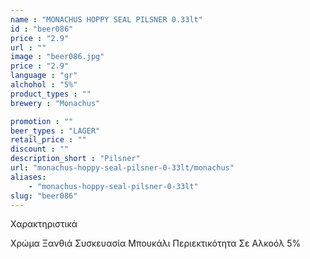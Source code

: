 ```yaml
---
name : "MONACHUS HOPPY SEAL PILSNER 0.33lt"
id : "beer086"
price : "2.9"
url : ""
image : "beer086.jpg"
price : "2.9"
language : "gr"
alchohol : "5%"
product_types : ""
brewery : "Monachus"

promotion : ""
beer_types : "LAGER"
retail_price : ""
discount : ""
description_short : "Pilsner"
url: "monachus-hoppy-seal-pilsner-0-33lt/monachus"
aliases: 
    - "monachus-hoppy-seal-pilsner-0-33lt"
slug: "beer086"
---
```


Χαρακτηριστικά

Χρώμα
Ξανθιά
Συσκευασία
Μπουκάλι
Περιεκτικότητα Σε Αλκοόλ
5%